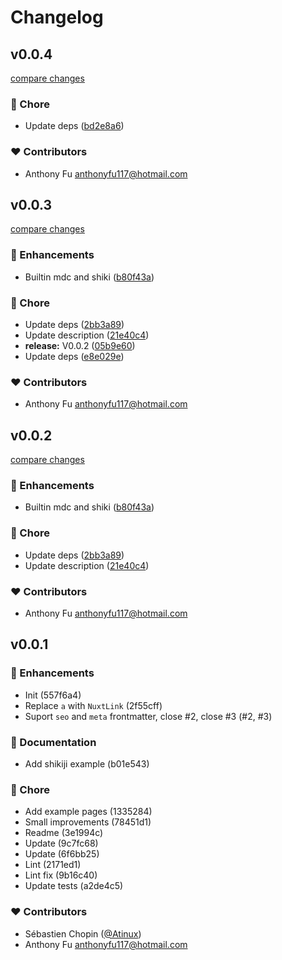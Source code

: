 # Changelog


## v0.0.4

[compare changes](https://github.com/nuxt-modules/compile-markdown/compare/v0.0.3...v0.0.4)

### 🏡 Chore

- Update deps ([bd2e8a6](https://github.com/nuxt-modules/compile-markdown/commit/bd2e8a6))

### ❤️ Contributors

- Anthony Fu <anthonyfu117@hotmail.com>

## v0.0.3

[compare changes](https://github.com/nuxt-modules/compile-markdown/compare/v0.0.1...v0.0.3)

### 🚀 Enhancements

- Builtin mdc and shiki ([b80f43a](https://github.com/nuxt-modules/compile-markdown/commit/b80f43a))

### 🏡 Chore

- Update deps ([2bb3a89](https://github.com/nuxt-modules/compile-markdown/commit/2bb3a89))
- Update description ([21e40c4](https://github.com/nuxt-modules/compile-markdown/commit/21e40c4))
- **release:** V0.0.2 ([05b9e60](https://github.com/nuxt-modules/compile-markdown/commit/05b9e60))
- Update deps ([e8e029e](https://github.com/nuxt-modules/compile-markdown/commit/e8e029e))

### ❤️ Contributors

- Anthony Fu <anthonyfu117@hotmail.com>

## v0.0.2

[compare changes](https://github.com/nuxt-modules/compile-markdown/compare/v0.0.1...v0.0.2)

### 🚀 Enhancements

- Builtin mdc and shiki ([b80f43a](https://github.com/nuxt-modules/compile-markdown/commit/b80f43a))

### 🏡 Chore

- Update deps ([2bb3a89](https://github.com/nuxt-modules/compile-markdown/commit/2bb3a89))
- Update description ([21e40c4](https://github.com/nuxt-modules/compile-markdown/commit/21e40c4))

### ❤️ Contributors

- Anthony Fu <anthonyfu117@hotmail.com>

## v0.0.1


### 🚀 Enhancements

- Init (557f6a4)
- Replace `a` with `NuxtLink` (2f55cff)
- Suport `seo` and `meta` frontmatter, close #2, close #3 (#2, #3)

### 📖 Documentation

- Add shikiji example (b01e543)

### 🏡 Chore

- Add example pages (1335284)
- Small improvements (78451d1)
- Readme (3e1994c)
- Update (9c7fc68)
- Update (6f6bb25)
- Lint (2171ed1)
- Lint fix (9b16c40)
- Update tests (a2de4c5)

### ❤️  Contributors

- Sébastien Chopin ([@Atinux](http://github.com/Atinux))
- Anthony Fu <anthonyfu117@hotmail.com>

